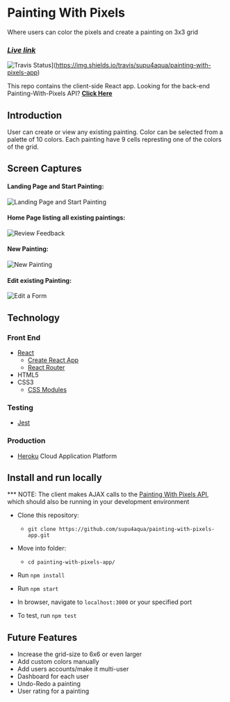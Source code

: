   # Painting With Pixels

  Where users can color the pixels and create a painting on 3x3 grid

  ### **_[Live link](https://afternoon-citadel-97734.herokuapp.com/)_**
  
  ![Travis Status](https://img.shields.io/travis/supu4aqua/painting-with-pixels-app)](https://img.shields.io/travis/supu4aqua/painting-with-pixels-app)
  
  This repo contains the client-side React app. Looking for the back-end Painting-With-Pixels API? **[Click Here](https://github.com/supu4aqua/painting-with-pixels-api.git)**

## Introduction
User can create or view any existing painting. Color can be selected from a palette of 10 colors.
Each painting have 9 cells represting one of the colors of the grid.

## Screen Captures
#### Landing Page and Start Painting:
![Landing Page and Start Painting](https://i.gyazo.com/265cdf6a3c99454028504bc538b0d8bc.gif)

#### Home Page listing all existing paintings:
![Review Feedback](https://i.gyazo.com/8c6f674f972021d5741ac36926969d9a.gif)

#### New Painting:
![New Painting](https://i.gyazo.com/09061dfeb25504f2a838ec89854bbab0.gif)

#### Edit existing Painting: 
![Edit a Form](https://i.gyazo.com/547804b2afd42d6b585ded5f10ff6f7d.gif)


## Technology

### Front End
* [React](https://reactjs.org/)
    * [Create React App](https://reactjs.org/docs/create-a-new-react-app.html)
    * [React Router](https://reacttraining.com/react-router/)
* HTML5
* CSS3
    * [CSS Modules](https://github.com/css-modules/css-modules)

### Testing
* [Jest](https://jestjs.io/en/)

### Production
* [Heroku](https://www.heroku.com/) Cloud Application Platform

## Install and run locally
*** NOTE: The client makes AJAX calls to the [Painting With Pixels API](https://github.com/supu4aqua/painting-with-pixels-api.git), which should also be running in your development environment

* Clone this repository:
    * `git clone https://github.com/supu4aqua/painting-with-pixels-app.git`
* Move into folder:
    * `cd painting-with-pixels-app/`
* Run `npm install`
* Run `npm start`
* In browser, navigate to `localhost:3000` or your specified port
  
* To test, run `npm test`


## Future Features
* Increase the grid-size to 6x6 or even larger
* Add custom colors manually
* Add users accounts/make it multi-user
* Dashboard for each user
* Undo-Redo a painting
* User rating for a painting
